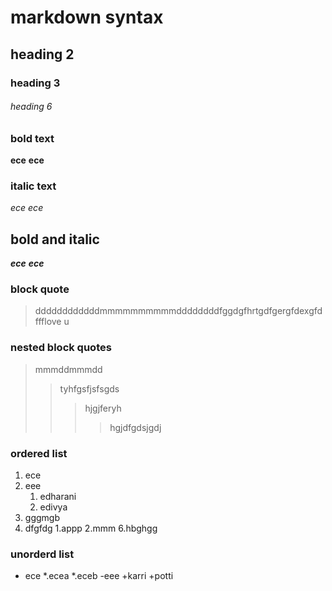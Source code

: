 # markdown syntax
## heading 2
### heading 3
###### heading 6
### bold text
**ece**
__ece__
### italic text
*ece*
_ece_
## bold and italic
**_ece_**
__*ece*__
### block quote
> ddddddddddddmmmmmmmmmmddddddddfggdgfhrtgdfgergfdexgfdffflove u
### nested block quotes
> mmmddmmmdd
>> tyhfgsfjsfsgds
>>> hjgjferyh
>>>> hgjdfgdsjgdj
### ordered list
1. ece
2. eee
    1. edharani
    2. edivya
4. gggmgb
5. dfgfdg
    1.appp
    2.mmm
6.hbghgg
### unorderd list
- ece
     *.ecea
     *.eceb
-eee
      +karri
      +potti
      
    
    
